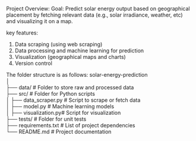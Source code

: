 Project Overview:
Goal: Predict solar energy output based on geographical placement by fetching relevant data (e.g., solar irradiance, weather, etc) and visualizing it on a map.

key features:
1) Data scraping (using web scraping)
2) Data processing and machine learning for prediction
3) Visualization (geographical maps and charts)
4) Version control

The folder structure is as follows:
solar-energy-prediction <br/>
│<br/>
├── data/               # Folder to store raw and processed data<br/>
├── src/                # Folder for Python scripts<br/>
│   ├── data_scraper.py # Script to scrape or fetch data<br/>
│   ├── model.py        # Machine learning models <br/>
│   ├── visualization.py# Script for visualization <br/>
├── tests/              # Folder for unit tests<br/>
├── requirements.txt    # List of project dependencies<br/>
└── README.md           # Project documentation<br/>
